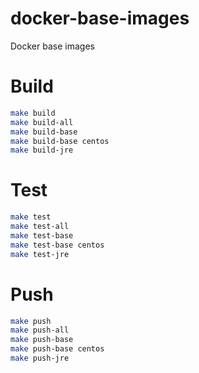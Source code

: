 # docker-base-images

Docker base images

# Build

```bash
make build
make build-all
make build-base
make build-base centos
make build-jre
```

# Test

```bash
make test
make test-all
make test-base
make test-base centos
make test-jre
```

# Push

```bash
make push
make push-all
make push-base
make push-base centos
make push-jre
```
